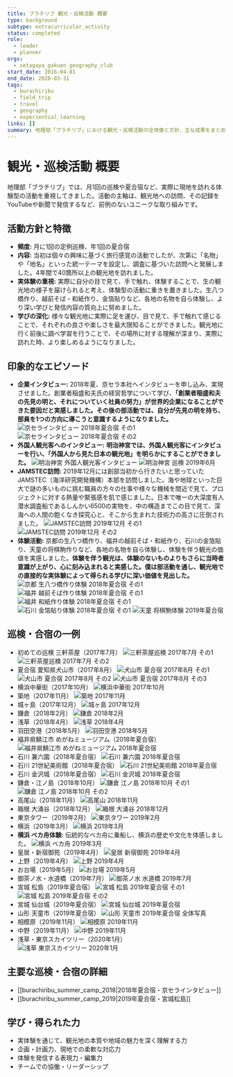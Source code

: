 ```yaml
---
title: ブラチリブ 観光・巡検活動 概要
type: background
subtype: extracurricular_activity
status: completed
role:
  - leader
  - planner
orgs:
  - setagaya_gakuen_geography_club
start_date: 2016-04-01
end_date: 2020-03-31
tags:
  - burachiribu
  - field_trip
  - travel
  - geography
  - experiential_learning
links: []
summary: 地理部「ブラチリブ」における観光・巡検活動の全体像と方針、主な成果をまとめたノート。
---
```

# 観光・巡検活動 概要

地理部「ブラチリブ」では、月1回の巡検や夏合宿など、実際に現地を訪れる体験型の活動を重視してきました。活動の主軸は、観光地への訪問、その記録をYouTubeや新聞で発信するなど、前例のないユニークな取り組みです。

## 活動方針と特徴

- **頻度:** 月に1回の定例巡検、年1回の夏合宿
- **内容:** 当初は個々の興味に基づく旅行感覚の活動でしたが、次第に「名物」や「地名」といった統一テーマを設定し、調査に基づいた訪問へと発展しました。4年間で40箇所以上の観光地を訪れました。
- **実体験の重視:** 実際に自分の目で見て、手で触れ、体験することで、生の観光地の様子を届けられると考え、体験型の活動に重きを置きました。生八つ橋作り、越前そば・和紙作り、金箔貼りなど、各地の名物を自ら体験し、より深い学びと発信内容の質向上に努めました。
- **学びの深化:** 様々な観光地に実際に足を運び、目で見て、手で触れて感じることで、それぞれの良さや楽しさを最大限知ることができました。観光地に行く前後に調べ学習を行うことで、その場所に対する理解が深まり、実際に訪れた時、より楽しめるようになりました。

## 印象的なエピソード

- **企業インタビュー:** 2018年夏、京セラ本社へインタビューを申し込み、実現させました。創業者稲盛和夫氏の経営哲学について学び、**「創業者稲盛和夫の先見の明と、それについていく社員の努力」が世界的企業になることができた要因だと実感しました。その後の部活動では、自分が先見の明を持ち、部員を1つの方向に導こうと意識するようになりました。**
  ![京セラインタビュー 2018年夏合宿 その1](linked_assets/30_Background/extracurricular_activities/burachiribu_club_activity/excursions/burachiribu_kyocera_interview_2018/kyocera_interview_2018summer_1.jpg)
  ![京セラインタビュー 2018年夏合宿 その2](linked_assets/30_Background/extracurricular_activities/burachiribu_club_activity/excursions/burachiribu_kyocera_interview_2018/kyocera_interview_2018summer_2.jpg)
- **外国人観光客へのインタビュー:** **明治神宮では、外国人観光客にインタビューを行い、「外国人から見た日本の観光地」を明らかにすることができました。**
  ![明治神宮 外国人観光客インタビュー](linked_assets/30_Background/extracurricular_activities/burachiribu_club_activity/excursions/meijijingu_interview_foreigners.jpg)
  ![明治神宮 巡検 2019年6月](linked_assets/30_Background/extracurricular_activities/burachiribu_club_activity/excursions/meijijingu_201906.jpg)
- **JAMSTEC訪問:** 2019年12月には創部当初から行きたいと思っていたJAMSTEC（海洋研究開発機構）本部を訪問しました。海や地球といった巨大で謎の多いものに挑む職員の方々の仕事や様々な機械を間近で見て、プロジェクトに対する熱量や緊張感を肌で感じました。日本で唯一の大深度有人潜水調査船であるしんかい6500の実物を、中の構造までこの目で見て、深海への人間の飽くなき探究心と、そこから生まれた技術力の高さに圧倒されました。
  ![JAMSTEC訪問 2019年12月 その1](linked_assets/30_Background/extracurricular_activities/burachiribu_club_activity/excursions/jamstec_201912_1.jpg)
  ![JAMSTEC訪問 2019年12月 その2](linked_assets/30_Background/extracurricular_activities/burachiribu_club_activity/excursions/jamstec_201912_2.jpg)
- **体験活動:** 京都の生八つ橋作り、福井の越前そば・和紙作り、石川の金箔貼り、天童の将棋駒作りなど、各地の名物を自ら体験し、体験を伴う観光の価値を実感しました。**体験を伴う観光は、体験のないものよりもさらに当時者意識が上がり、心に刻み込まれると実感した。僕は部活動を通し、観光地での直接的な実体験によって得られる学びに深い価値を見出した。**
  ![京都 生八つ橋作り体験 2018年夏合宿 その1](linked_assets/30_Background/extracurricular_activities/burachiribu_club_activity/excursions/burachiribu_kyocera_interview_2018/kyoto_namayoutsuhashi_2018summer_1.jpg)
  ![福井 越前そば作り体験 2018年夏合宿 その1](linked_assets/30_Background/extracurricular_activities/burachiribu_club_activity/excursions/burachiribu_kyocera_interview_2018/fukui_soba_2018summer_1.jpg)
  ![福井 和紙作り体験 2018年夏合宿 その1](linked_assets/30_Background/extracurricular_activities/burachiribu_club_activity/excursions/burachiribu_kyocera_interview_2018/fukui_washi_2018summer_1.jpg)
  ![石川 金箔貼り体験 2018年夏合宿 その1](linked_assets/30_Background/extracurricular_activities/burachiribu_club_activity/excursions/burachiribu_kyocera_interview_2018/ishikawa_kinpaku_2018summer_1.jpg)
  ![天童 将棋駒体験 2019年夏合宿](linked_assets/30_Background/extracurricular_activities/burachiribu_club_activity/excursions/burachiribu_matsushima_camp_2019/tendo_shogikoma_2019summer.jpg)

## 巡検・合宿の一例

- 初めての巡検 三軒茶屋（2017年7月）
  ![三軒茶屋巡検 2017年7月 その1](linked_assets/30_Background/extracurricular_activities/burachiribu_club_activity/excursions/sangenjaya_201707_1.jpg)
  ![三軒茶屋巡検 2017年7月 その2](linked_assets/30_Background/extracurricular_activities/burachiribu_club_activity/excursions/sangenjaya_201707_2.jpg)
- 夏合宿 愛知県犬山市（2017年8月）
  ![犬山市 夏合宿 2017年8月 その1](linked_assets/30_Background/extracurricular_activities/burachiribu_club_activity/excursions/inuyama_201708_1.jpg)
  ![犬山市 夏合宿 2017年8月 その2](linked_assets/30_Background/extracurricular_activities/burachiribu_club_activity/excursions/inuyama_201708_2.jpg)
  ![犬山市 夏合宿 2017年8月 その3](linked_assets/30_Background/extracurricular_activities/burachiribu_club_activity/excursions/inuyama_201708_3.jpg)
- 横浜中華街（2017年10月）
  ![横浜中華街 2017年10月](linked_assets/30_Background/extracurricular_activities/burachiribu_club_activity/excursions/yokohama_chinatown_201710.jpg)
- 築地（2017年11月）
  ![築地 2017年11月](linked_assets/30_Background/extracurricular_activities/burachiribu_club_activity/excursions/tsukiji_201711.jpg)
- 城ヶ島（2017年12月）
  ![城ヶ島 2017年12月](linked_assets/30_Background/extracurricular_activities/burachiribu_club_activity/excursions/jogashima_201712.jpg)
- 鎌倉（2018年2月）
  ![鎌倉 2018年2月](linked_assets/30_Background/extracurricular_activities/burachiribu_club_activity/excursions/kamakura_201802.jpg)
- 浅草（2018年4月）
  ![浅草 2018年4月](linked_assets/30_Background/extracurricular_activities/burachiribu_club_activity/excursions/asakusa_201804.jpg)
- 羽田空港（2018年5月）
  ![羽田空港 2018年5月](linked_assets/30_Background/extracurricular_activities/burachiribu_club_activity/excursions/haneda_201805.jpg)
- 福井県鯖江市 めがねミュージアム（2018年夏合宿）
  ![福井県鯖江市 めがねミュージアム 2018年夏合宿](linked_assets/30_Background/extracurricular_activities/burachiribu_club_activity/excursions/burachiribu_kyocera_interview_2018/fukui_megane_museum_2018summer.jpg)
- 石川 兼六園（2018年夏合宿）
  ![石川 兼六園 2018年夏合宿](linked_assets/30_Background/extracurricular_activities/burachiribu_club_activity/excursions/burachiribu_kyocera_interview_2018/ishikawa_kenrokuen_2018summer.jpg)
- 石川 21世紀美術館（2018年夏合宿）
  ![石川 21世紀美術館 2018年夏合宿](linked_assets/30_Background/extracurricular_activities/burachiribu_club_activity/excursions/burachiribu_kyocera_interview_2018/ishikawa_21museum_2018summer.jpg)
- 石川 金沢城（2018年夏合宿）
  ![石川 金沢城 2018年夏合宿](linked_assets/30_Background/extracurricular_activities/burachiribu_club_activity/excursions/burachiribu_kyocera_interview_2018/ishikawa_kanazawajo_2018summer.jpg)
- 鎌倉・江ノ島（2018年10月）
  ![鎌倉 江ノ島 2018年10月 その1](linked_assets/30_Background/extracurricular_activities/burachiribu_club_activity/excursions/kamakura_enoshima_201810_1.jpg)
  ![鎌倉 江ノ島 2018年10月 その2](linked_assets/30_Background/extracurricular_activities/burachiribu_club_activity/excursions/kamakura_enoshima_201810_2.jpg)
- 高尾山（2018年11月）
  ![高尾山 2018年11月](linked_assets/30_Background/extracurricular_activities/burachiribu_club_activity/excursions/takaosan_201811.jpg)
- 箱根 大涌谷（2018年12月）
  ![箱根 大涌谷 2018年12月](linked_assets/30_Background/extracurricular_activities/burachiribu_club_activity/excursions/hakone_owakudani_201812.jpg)
- 東京タワー（2019年2月）
  ![東京タワー 2019年2月](linked_assets/30_Background/extracurricular_activities/burachiribu_club_activity/excursions/tokyotower_201902.jpg)
- 横浜（2019年3月）
  ![横浜 2019年3月](linked_assets/30_Background/extracurricular_activities/burachiribu_club_activity/excursions/yokohama_201903.jpg)
- **横浜 ベカ舟体験:** 伝統的なベカ舟に乗船し、横浜の歴史や文化を体感しました。
  ![横浜 ベカ舟 2019年3月](linked_assets/30_Background/extracurricular_activities/burachiribu_club_activity/excursions/yokohama_bekabune_201903.jpg)
- 皇居・新宿御苑（2019年4月）
  ![皇居 新宿御苑 2019年4月](linked_assets/30_Background/extracurricular_activities/burachiribu_club_activity/excursions/kokyo_shinjukugyoen_201904.jpg)
- 上野（2019年4月）
  ![上野 2019年4月](linked_assets/30_Background/extracurricular_activities/burachiribu_club_activity/excursions/ueno_201904.jpg)
- お台場（2019年5月）
  ![お台場 2019年5月](linked_assets/30_Background/extracurricular_activities/burachiribu_club_activity/excursions/odaiba_201905.jpg)
- 御茶ノ水・水道橋（2019年7月）
  ![御茶ノ水 水道橋 2019年7月](linked_assets/30_Background/extracurricular_activities/burachiribu_club_activity/excursions/ochanomizu_suidobashi_201907.jpg)
- 宮城 松島（2019年夏合宿）
  ![宮城 松島 2019年夏合宿 その1](linked_assets/30_Background/extracurricular_activities/burachiribu_club_activity/excursions/burachiribu_matsushima_camp_2019/miyagi_matsushima_2019summer_1.jpg)
  ![宮城 松島 2019年夏合宿 その2](linked_assets/30_Background/extracurricular_activities/burachiribu_club_activity/excursions/burachiribu_matsushima_camp_2019/miyagi_matsushima_2019summer_2.jpg)
- 宮城 仙台城（2019年夏合宿）
  ![宮城 仙台城 2019年夏合宿](linked_assets/30_Background/extracurricular_activities/burachiribu_club_activity/excursions/burachiribu_matsushima_camp_2019/miyagi_sendaijo_2019summer.jpg)
- 山形 天童市（2019年夏合宿）
  ![山形 天童市 2019年夏合宿 全体写真](linked_assets/30_Background/extracurricular_activities/burachiribu_club_activity/excursions/burachiribu_matsushima_camp_2019/tendo_shogikoma_group_photo_2019summer.jpg)
- 相模原（2019年11月）
  ![相模原 2019年11月](linked_assets/30_Background/extracurricular_activities/burachiribu_club_activity/excursions/sagamihara_201911.jpg)
- 中野（2019年11月）
  ![中野 2019年11月](linked_assets/30_Background/extracurricular_activities/burachiribu_club_activity/excursions/nakano_201911.jpg)
- 浅草・東京スカイツリー（2020年1月）
  ![浅草 東京スカイツリー 2020年1月](linked_assets/30_Background/extracurricular_activities/burachiribu_club_activity/excursions/asakusa_skytree_202001.jpg)

## 主要な巡検・合宿の詳細

- [[burachiribu_summer_camp_2018|2018年夏合宿・京セラインタビュー]]
- [[burachiribu_summer_camp_2019|2019年夏合宿・宮城松島]]

## 学び・得られた力

- 実体験を通じて、観光地の本質や地域の魅力を深く理解する力
- 企画・計画力、現地での柔軟な対応力
- 体験を発信する表現力・編集力
- チームでの協働・リーダーシップ
